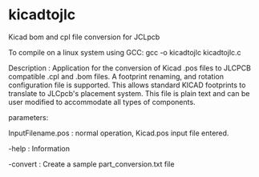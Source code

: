 # kicadtojlc
Kicad bom and cpl file conversion for JCLpcb

To compile on a linux system using GCC:
gcc -o kicadtojlc kicadtojlc.c 

 Description : Application for the conversion of Kicad .pos files to JLCPCB compatible .cpl and .bom files.
  	  	  	   A footprint renaming, and rotation configuration file is supported.
  	  	  	   This allows standard KICAD footprints to translate to JLCpcb's placement system.
  	  	  	   This file is plain text and can be user modified to accommodate all types of components.
               
parameters:

  InputFilename.pos : normal operation, Kicad.pos input file entered.
  
  -help             : Information
  
  -convert          : Create a sample part_conversion.txt file
    
  
    
